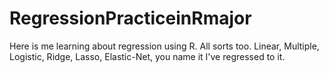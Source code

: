 # RegressionPracticeinRmajor
Here is me learning about regression using R. All sorts too. Linear, Multiple, Logistic, Ridge, Lasso, Elastic-Net, you name it I've regressed to it. 
